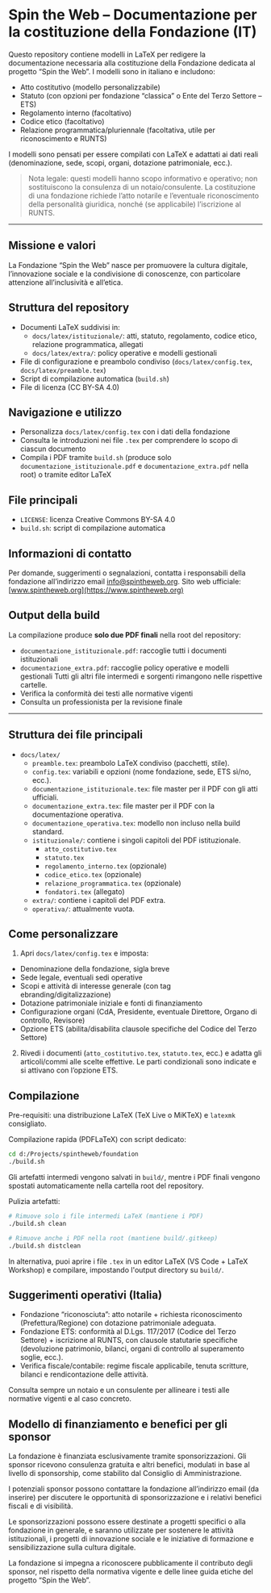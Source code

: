 # Spin the Web – Documentazione per la costituzione della Fondazione (IT)

Questo repository contiene modelli in LaTeX per redigere la documentazione necessaria alla costituzione della Fondazione dedicata al progetto “Spin the Web”. I modelli sono in italiano e includono:

- Atto costitutivo (modello personalizzabile)
- Statuto (con opzioni per fondazione “classica” o Ente del Terzo Settore – ETS)
- Regolamento interno (facoltativo)
- Codice etico (facoltativo)
- Relazione programmatica/pluriennale (facoltativa, utile per riconoscimento e RUNTS)

I modelli sono pensati per essere compilati con LaTeX e adattati ai dati reali (denominazione, sede, scopi, organi, dotazione patrimoniale, ecc.).

> Nota legale: questi modelli hanno scopo informativo e operativo; non sostituiscono la consulenza di un notaio/consulente. La costituzione di una fondazione richiede l’atto notarile e l’eventuale riconoscimento della personalità giuridica, nonché (se applicabile) l’iscrizione al RUNTS.

---

## Missione e valori
La Fondazione “Spin the Web” nasce per promuovere la cultura digitale, l’innovazione sociale e la condivisione di conoscenze, con particolare attenzione all’inclusività e all’etica.

## Struttura del repository
- Documenti LaTeX suddivisi in:
	- `docs/latex/istituzionale/`: atti, statuto, regolamento, codice etico, relazione programmatica, allegati
	- `docs/latex/extra/`: policy operative e modelli gestionali
- File di configurazione e preambolo condiviso (`docs/latex/config.tex`, `docs/latex/preamble.tex`)
- Script di compilazione automatica (`build.sh`)
- File di licenza (CC BY-SA 4.0)

## Navigazione e utilizzo
- Personalizza `docs/latex/config.tex` con i dati della fondazione
- Consulta le introduzioni nei file `.tex` per comprendere lo scopo di ciascun documento
- Compila i PDF tramite `build.sh` (produce solo `documentazione_istituzionale.pdf` e `documentazione_extra.pdf` nella root) o tramite editor LaTeX

## File principali
- `LICENSE`: licenza Creative Commons BY-SA 4.0
- `build.sh`: script di compilazione automatica

## Informazioni di contatto
Per domande, suggerimenti o segnalazioni, contatta i responsabili della fondazione all’indirizzo email info@spintheweb.org.
Sito web ufficiale: [www.spintheweb.org](https://www.spintheweb.org)

## Output della build
La compilazione produce **solo due PDF finali** nella root del repository:
- `documentazione_istituzionale.pdf`: raccoglie tutti i documenti istituzionali
- `documentazione_extra.pdf`: raccoglie policy operative e modelli gestionali
Tutti gli altri file intermedi e sorgenti rimangono nelle rispettive cartelle.
- Verifica la conformità dei testi alle normative vigenti
- Consulta un professionista per la revisione finale

---

## Struttura dei file principali

- `docs/latex/`
  - `preamble.tex`: preambolo LaTeX condiviso (pacchetti, stile).
  - `config.tex`: variabili e opzioni (nome fondazione, sede, ETS sì/no, ecc.).
  - `documentazione_istituzionale.tex`: file master per il PDF con gli atti ufficiali.
  - `documentazione_extra.tex`: file master per il PDF con la documentazione operativa.
  - `documentazione_operativa.tex`: modello non incluso nella build standard.
  - `istituzionale/`: contiene i singoli capitoli del PDF istituzionale.
    - `atto_costitutivo.tex`
    - `statuto.tex`
    - `regolamento_interno.tex` (opzionale)
    - `codice_etico.tex` (opzionale)
    - `relazione_programmatica.tex` (opzionale)
    - `fondatori.tex` (allegato)
  - `extra/`: contiene i capitoli del PDF extra.
  - `operativa/`: attualmente vuota.

## Come personalizzare

1) Apri `docs/latex/config.tex` e imposta:
- Denominazione della fondazione, sigla breve
- Sede legale, eventuali sedi operative
- Scopi e attività di interesse generale (con tag ebranding/digitalizzazione)
- Dotazione patrimoniale iniziale e fonti di finanziamento
- Configurazione organi (CdA, Presidente, eventuale Direttore, Organo di controllo, Revisore)
- Opzione ETS (abilita/disabilita clausole specifiche del Codice del Terzo Settore)

2) Rivedi i documenti (`atto_costitutivo.tex`, `statuto.tex`, ecc.) e adatta gli articoli/commi alle scelte effettive. Le parti condizionali sono indicate e si attivano con l’opzione ETS.

## Compilazione

Pre-requisiti: una distribuzione LaTeX (TeX Live o MiKTeX) e `latexmk` consigliato.

Compilazione rapida (PDFLaTeX) con script dedicato:

```bash
cd d:/Projects/spintheweb/foundation
./build.sh
```

Gli artefatti intermedi vengono salvati in `build/`, mentre i PDF finali vengono spostati automaticamente nella cartella root del repository.

Pulizia artefatti:

```bash
# Rimuove solo i file intermedi LaTeX (mantiene i PDF)
./build.sh clean

# Rimuove anche i PDF nella root (mantiene build/.gitkeep)
./build.sh distclean
```

In alternativa, puoi aprire i file `.tex` in un editor LaTeX (VS Code + LaTeX Workshop) e compilare, impostando l'output directory su `build/`.

## Suggerimenti operativi (Italia)

- Fondazione “riconosciuta”: atto notarile + richiesta riconoscimento (Prefettura/Regione) con dotazione patrimoniale adeguata.
- Fondazione ETS: conformità al D.Lgs. 117/2017 (Codice del Terzo Settore) + iscrizione al RUNTS, con clausole statutarie specifiche (devoluzione patrimonio, bilanci, organi di controllo al superamento soglie, ecc.).
- Verifica fiscale/contabile: regime fiscale applicabile, tenuta scritture, bilanci e rendicontazione delle attività.

Consulta sempre un notaio e un consulente per allineare i testi alle normative vigenti e al caso concreto.

## Modello di finanziamento e benefici per gli sponsor
La fondazione è finanziata esclusivamente tramite sponsorizzazioni. Gli sponsor ricevono consulenza gratuita e altri benefici, modulati in base al livello di sponsorship, come stabilito dal Consiglio di Amministrazione.

I potenziali sponsor possono contattare la fondazione all’indirizzo email (da inserire) per discutere le opportunità di sponsorizzazione e i relativi benefici fiscali e di visibilità.

Le sponsorizzazioni possono essere destinate a progetti specifici o alla fondazione in generale, e saranno utilizzate per sostenere le attività istituzionali, i progetti di innovazione sociale e le iniziative di formazione e sensibilizzazione sulla cultura digitale.

La fondazione si impegna a riconoscere pubblicamente il contributo degli sponsor, nel rispetto della normativa vigente e delle linee guida etiche del progetto “Spin the Web”.
